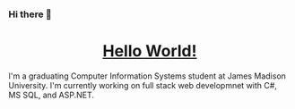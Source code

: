 ### Hi there 👋


<h1 style="text-align: center;"><span style="text-decoration: underline;"><strong>Hello World!</strong></span></h1>
<p>I'm a graduating Computer Information Systems student at James Madison University. I'm currently working on full stack web developmnet with C#, MS SQL, and ASP.NET.&nbsp;</p>
<p>&nbsp;</p>
<p>&nbsp;</p>
<p style="text-align: center;">&nbsp;</p>
